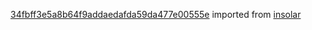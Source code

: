 [34fbff3e5a8b64f9addaedafda59da477e00555e](https://github.com/insolar/insolar/commit/34fbff3e5a8b64f9addaedafda59da477e00555e) imported from [insolar](https://github.com/insolar/insolar)
